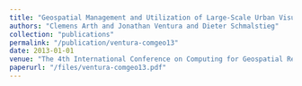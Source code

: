 ```yaml
---
title: "Geospatial Management and Utilization of Large-Scale Urban Visual Reconstructions"
authors: "Clemens Arth and Jonathan Ventura and Dieter Schmalstieg"
collection: "publications"
permalink: "/publication/ventura-comgeo13"
date: 2013-01-01
venue: "The 4th International Conference on Computing for Geospatial Research \& Application (COM.Geo 2013)"
paperurl: "/files/ventura-comgeo13.pdf"
---
```

